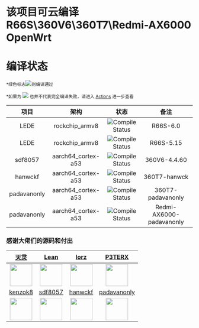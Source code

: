
# 该项目可云编译 R66S\360V6\360T7\Redmi-AX6000 OpenWrt

# 编译状态

<small>*绿色标志![](https://img.shields.io/badge/-passing-brightgreen)则编译通过</small>

<small>*如果为 ![](https://img.shields.io/badge/-falling-red) 也并不代表完全编译失败，请进入 [Actions](https://github.com/hkk666/OpenWrt-Actions/actions) 进一步查看</small>

|项目|架构|状态|备注|
|:-:|:-:|:-:|:-:|
|LEDE|rockchip_armv8|![Compile Status](https://img.shields.io/github/workflow/status/hkk666/OpenWrt-Actions/R66S-6.0?label=)|R66S-6.0|
|LEDE|rockchip_armv8|![Compile Status](https://img.shields.io/github/workflow/status/hkk666/OpenWrt-Actions/R66S-5.15?label=)|R66S-5.15|
|sdf8057|aarch64_cortex-a53|![Compile Status](https://img.shields.io/github/workflow/status/hkk666/OpenWrt-Actions/360V6?label=)|360V6-4.4.60|
|hanwckf|aarch64_cortex-a53|![Compile Status](https://img.shields.io/github/workflow/status/hkk666/OpenWrt-Actions/360T7-hanwckf?label=)|360T7-hanwck|
|padavanonly|aarch64_cortex-a53|![Compile Status](https://img.shields.io/github/workflow/status/hkk666/OpenWrt-Actions/360T7-padavanonly?label=)|360T7-padavanonly|
|padavanonly|aarch64_cortex-a53|![Compile Status](https://img.shields.io/github/workflow/status/hkk666/OpenWrt-Actions/Redmi-AX6000-padavanonly?label=)|Redmi-AX6000-padavanonly|

### 感谢大佬们的源码和付出 

<!-- - [天灵](https://github.com/1715173329)
- [Lean](https://github.com/coolsnowwolf/lede)
- [lorz](https://github.com/1orz/My-action)
- [P3TERX](https://github.com/P3TERX/Actions-OpenWrt)
- [kenzok8](https://github.com/kenzok8/openwrt-packages)
- [sdf8057](https://github.com/sdf8057)
- [hanwckf](https://github.com/hanwckf/immortalwrt-mt798x)
- [padavanonly](https://github.com/padavanonly/immortalwrtARM) -->

|          [天灵](https://github.com/1715173329)          |           [Lean](https://github.com/coolsnowwolf/lede)           |              [lorz](https://github.com/1orz/My-action)               |              [P3TERX](https://github.com/P3TERX/Actions-OpenWrt)               |
| :----------------------------------------------------------: | :----------------------------------------------------------: | :----------------------------------------------------------: | :----------------------------------------------------------: |
| <img width="60" src="https://avatars.githubusercontent.com/u/22235437?v=4"/> | <img width="60" src="https://avatars.githubusercontent.com/u/31687149?v=4" /> | <img width="60" src="https://avatars.githubusercontent.com/u/31647663?v=4" /> | <img width="60" src="https://avatars.githubusercontent.com/u/25927179?v=4" /> |
|          [kenzok8](https://github.com/kenzok8/openwrt-packages)         |           [sdf8057](https://github.com/sdf8057)          |              [hanwckf](https://github.com/hanwckf/immortalwrt-mt798x)               |              [padavanonly](https://github.com/padavanonly/immortalwrtARM)               |
| <img width="60" src="https://avatars.githubusercontent.com/u/39034242?v=4"/> | <img width="60" src="https://avatars.githubusercontent.com/u/54014465?v=4" /> | <img width="60" src="https://avatars.githubusercontent.com/u/27666983?v=4" /> | <img width="60" src="https://avatars.githubusercontent.com/u/83120842?v=4" /> |